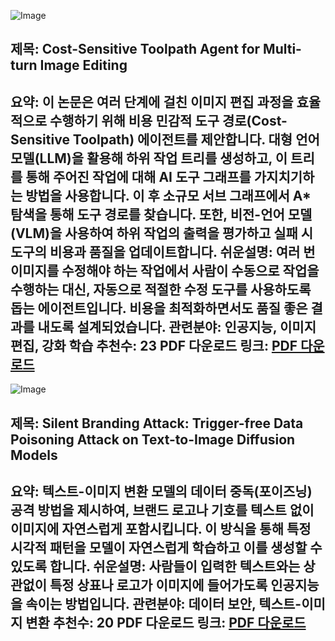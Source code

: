 ![Image](https://cdn-thumbnails.huggingface.co/social-thumbnails/papers/2503.10613.png)
## 제목: Cost-Sensitive Toolpath Agent for Multi-turn Image Editing
**요약**: 이 논문은 여러 단계에 걸친 이미지 편집 과정을 효율적으로 수행하기 위해 비용 민감적 도구 경로(Cost-Sensitive Toolpath) 에이전트를 제안합니다. 대형 언어 모델(LLM)을 활용해 하위 작업 트리를 생성하고, 이 트리를 통해 주어진 작업에 대해 AI 도구 그래프를 가지치기하는 방법을 사용합니다. 이 후 소규모 서브 그래프에서 A* 탐색을 통해 도구 경로를 찾습니다. 또한, 비전-언어 모델(VLM)을 사용하여 하위 작업의 출력을 평가하고 실패 시 도구의 비용과 품질을 업데이트합니다.
**쉬운설명**: 여러 번 이미지를 수정해야 하는 작업에서 사람이 수동으로 작업을 수행하는 대신, 자동으로 적절한 수정 도구를 사용하도록 돕는 에이전트입니다. 비용을 최적화하면서도 품질 좋은 결과를 내도록 설계되었습니다.
**관련분야**: 인공지능, 이미지 편집, 강화 학습
**추천수**: 23
**PDF 다운로드 링크**: [PDF 다운로드](https://arxiv.org/pdf/2503.10613)
---

![Image](https://cdn-thumbnails.huggingface.co/social-thumbnails/papers/2503.09669.png)
## 제목: Silent Branding Attack: Trigger-free Data Poisoning Attack on Text-to-Image Diffusion Models
**요약**: 텍스트-이미지 변환 모델의 데이터 중독(포이즈닝) 공격 방법을 제시하여, 브랜드 로고나 기호를 텍스트 없이 이미지에 자연스럽게 포함시킵니다. 이 방식을 통해 특정 시각적 패턴을 모델이 자연스럽게 학습하고 이를 생성할 수 있도록 합니다.
**쉬운설명**: 사람들이 입력한 텍스트와는 상관없이 특정 상표나 로고가 이미지에 들어가도록 인공지능을 속이는 방법입니다.
**관련분야**: 데이터 보안, 텍스트-이미지 변환
**추천수**: 20
**PDF 다운로드 링크**: [PDF 다운로드](https://arxiv.org/pdf/2503.09669)
---
